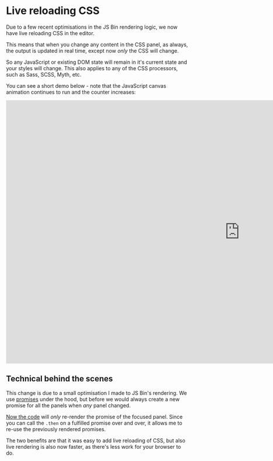 # Live reloading CSS

Due to a few recent optimisations in the JS Bin rendering logic, we now have live reloading CSS in the editor.

<!--more-->

This means that when you change any content in the CSS panel, as always, the output is updated in real time, except now *only* the CSS will change.

So any JavaScript or existing DOM state will remain in it's current state and your styles will change. This also applies to any of the CSS processors, such as Sass, SCSS, Myth, etc.

You can see a short demo below - note that the JavaScript canvas animation continues to run and the counter increases:

<div class="embed-container"><iframe width="1280" height="720" src="https://www.youtube.com/embed/aglvbxjHmd0?rel=0" frameborder="0" allowfullscreen></iframe></div>

## Technical behind the scenes

This change is due to a small optimisation I made to JS Bin's rendering. We use [promises](http://www.html5rocks.com/en/tutorials/es6/promises/) under the hood, but before we would always create a new promise for all the panels when *any* panel changed.

[Now the code](https://github.com/jsbin/jsbin/blob/4644d8518868e4f8bcf330eafeeb1daa535c8ca3/public/js/render/render.js#L35-L52) will *only* re-render the promise of the focused panel. Since you can call the `.then` on a fulfilled promise over and over, it allows me to re-use the previously rendered promises.

The two benefits are that it was easy to add live reloading of CSS, but also live rendering is also now faster, as there's less work for your browser to do.

